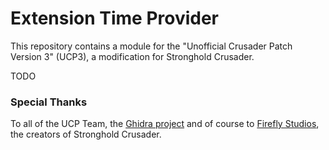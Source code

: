 # Extension Time Provider

This repository contains a module for the "Unofficial Crusader Patch Version 3" (UCP3), a modification for Stronghold Crusader.

TODO

### Special Thanks

To all of the UCP Team, the [Ghidra project](https://github.com/NationalSecurityAgency/ghidra) and
of course to [Firefly Studios](https://fireflyworlds.com/), the creators of Stronghold Crusader.